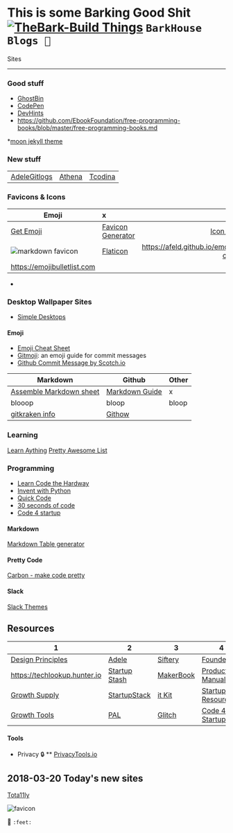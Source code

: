 # This is some Barking  Good Shit [![TheBark-Build Things](https://i.imgur.com/8eHXNMd.png)](https://thebark.github.io/buildthings/) `BarkHouse Blogs 🐾` 


Sites



-----------

### Good stuff
* [GhostBin](https://ghostbin.com)
* [CodePen](https://codepen.io)
* [DevHints](https://devhints.io/)
* https://github.com/EbookFoundation/free-programming-books/blob/master/free-programming-books.md

*[moon jekyll theme](https://taylantatli.github.io/Moon/moon-theme/)
### New stuff
|   |   |   |
|---|---|---|
|[Adele](https://adele.uxpin.com)[Gitlogs](https://www.gitlogs.com/awesome-topics)|[Athena](https://www.athena.cool/#)|[Tcodina](https://tcodina.com/exp/todo)|(spaceship-prompt)[https://denysdovhan.com/spaceship-prompt/]|[gh-emoji](https://zzarcon.github.io/gh-emoji/)|[Github Commit Emoji](https://gitmoji.carloscuesta.me)|[emoji css](https://afeld.github.io/emoji-css/)|

### Favicons & Icons
|   Emoji   |   x   |   x   |
|-----------|:------|------:|
|[Get Emoji](https://getemoji.com/)|[Favicon Generator](https://realfavicongenerator.net)|[Icon bin](https://iconbin.com)|
|![markdown favicon](https://raw.githubusercontent.com/mattcone/markdown-guide/master/favicon.ico)|[Flaticon](https://www.flaticon.com)|https://afeld.github.io/emoji-css/|
|https://emojibulletlist.com|


* 
### Desktop Wallpaper Sites
* [Simple Desktops](http://simpledesktops.com/)
#### Emoji
* [Emoji Cheat Sheet](https://www.webpagefx.com/tools/emoji-cheat-sheet/)
* [Gitmoji](https://gitmoji.carloscuesta.me/): an emoji guide for commit messages
* [Github Commit Message by Scotch.io](https://scotch.io/bar-talk/emoji-icons-in-github-commit-messages)

|Markdown|Github|Other|
|---|---|---|
|[Assemble Markdown sheet](http://assemble.io/docs/Cheatsheet-Markdown.html)|[Markdown Guide](https://www.markdownguide.org)|x|
|blooop|bloop|bloop|
|[gitkraken info](https://support.gitkraken.com/working-with-commits/staging)|[Githow](https://githowto.com)|


### Learning
[Learn Aything](https://learn-anything.xyz)
[Pretty Awesome List](https://www.prettyawesomelists.com)

### Programming
* [Learn Code the Hardway](https://learncodethehardway.org/)
* [Invent with Python](http://inventwithpython.com)
* [Quick Code](http://www.quickcode.co)
* [30 seconds of code](https://30secondsofcode.org)
* [Code 4 startup](http://www.quickcode.co)

#### Markdown
[Markdown Table generator](http://www.tablesgenerator.com/markdown_tables#)


#### Pretty Code 
[Carbon - make code pretty](https://carbon.now.sh)

#### Slack
[Slack Themes](http://slackthemes.net)

## Resources
|1|2|3|4|
|--|--|--|--|
|[Design Principles](https://principles.design)|[Adele](https://adele.uxpin.com/)|[Siftery](https://siftery.com)|[FoundersKit](https://founderkit.com)|
|https://techlookup.hunter.io|[Startup Stash](http://startupstash.com/)|[MakerBook](http://makerbook.net)|[Product Manual](https://www.productmanual.co)|
|[Growth Supply](http://growthsupply.com)|[StartupStack](https://startupstack.io)|[it Kit](https://itkit.io/)|[Startup Resources](http://startupresources.io)|
|[Growth Tools](http://growthtools.io)|[PAL](https://www.prettyawesomelists.com)|[Glitch](https://glitch.com/)|[Code 4 Startup](https://code4startup.com/)|[Work In Progress](https://wip.chat)|

#### Tools
* Privacy :lock:
** [PrivacyTools.io](https://www.privacytools.io)


## 2018-03-20 **Today's new sites**
[Tota11ly](https://khan.github.io/tota11y)

![favicon](https://avatars1.githubusercontent.com/u/37028298?s=200&v=4)

🐾 `:feet:`